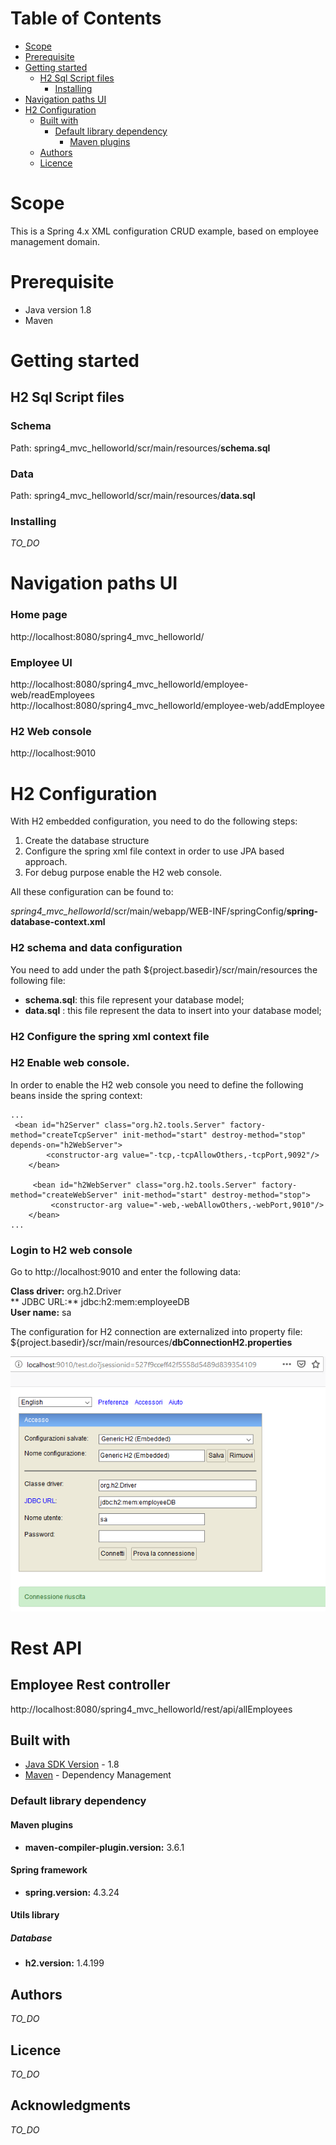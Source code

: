 # Table of Contents

* [Scope](#scope)
* [Prerequisite](#prerequisite)
* [Getting started](#getting-started)
  * [H2 Sql Script files](#h2-sql-script-files)
    * [Installing](#installing)
* [Navigation paths UI](#navigation-paths-ui)
* [H2 Configuration](#h2-configuration)
  * [Built with](#built-with)
    * [Default library dependency](#default-library-dependency)
      * [Maven plugins](#maven-plugins)
  * [Authors](#authors)  
  * [Licence](#licence)

# Scope

This is a Spring 4.x XML configuration CRUD example, based on employee management domain.  

# Prerequisite
* Java version 1.8
* Maven 

# Getting started

## H2 Sql Script files

### Schema

Path: spring4_mvc_helloworld/scr/main/resources/**schema.sql**  

### Data

Path: spring4_mvc_helloworld/scr/main/resources/**data.sql**  


### Installing
*TO_DO*

# Navigation paths UI

### Home page
http://localhost:8080/spring4_mvc_helloworld/

### Employee UI  
http://localhost:8080/spring4_mvc_helloworld/employee-web/readEmployees  
http://localhost:8080/spring4_mvc_helloworld/employee-web/addEmployee

### H2 Web console
http://localhost:9010

# H2 Configuration

With H2 embedded configuration, you need to do the following steps:

1) Create the database structure
2) Configure the spring xml file context in order to use JPA based approach.
3) For debug purpose enable the H2 web console.

All these configuration can be found to:

*spring4_mvc_helloworld*/scr/main/webapp/WEB-INF/springConfig/**spring-database-context.xml** 

### H2 schema and data configuration
 
You need to add under the path ${project.basedir}/scr/main/resources the following file:
* **schema.sql**: this file represent your database model;
* **data.sql**  : this file represent the data to insert into your database model;  

### H2 Configure the spring xml context file

### H2 Enable web console.

In order to enable the H2 web console you need to define the following beans inside the spring context:

```
...
 <bean id="h2Server" class="org.h2.tools.Server" factory-method="createTcpServer" init-method="start" destroy-method="stop" depends-on="h2WebServer">
        <constructor-arg value="-tcp,-tcpAllowOthers,-tcpPort,9092"/>
    </bean> 
    
     <bean id="h2WebServer" class="org.h2.tools.Server" factory-method="createWebServer" init-method="start" destroy-method="stop"> 
         <constructor-arg value="-web,-webAllowOthers,-webPort,9010"/> 
    </bean> 
...

```


### Login to H2 web console

Go to http://localhost:9010 and enter the following data:  

**Class driver:** org.h2.Driver    
** JDBC URL:** jdbc:h2:mem:employeeDB  
**User name:** sa

The configuration for H2 connection are externalized into property file:  
${project.basedir}/scr/main/resources/**dbConnectionH2.properties**

![H2 Web console login](Screenshot/h2/1_h2_web_console_login.png)


# Rest API
## Employee Rest controller

http://localhost:8080/spring4_mvc_helloworld/rest/api/allEmployees


## Built with
* [Java SDK Version](http://www.oracle.com/technetwork/java/javase/downloads/index.html) - 1.8
* [Maven](https://maven.apache.org/) - Dependency Management

### Default library dependency

#### Maven plugins
* **maven-compiler-plugin.version:** 3.6.1

#### Spring framework
* **spring.version:** 4.3.24


#### Utils library

##### Database
* **h2.version:** 1.4.199


## Authors
*TO_DO*

## Licence
*TO_DO*

## Acknowledgments
*TO_DO*

